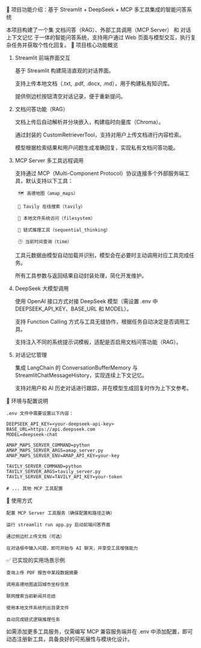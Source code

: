 📘 项目功能介绍：基于 Streamlit + DeepSeek + MCP 多工具集成的智能问答系统

本项目构建了一个集 文档问答（RAG）、外部工具调用（MCP Server） 和 对话上下文记忆 于一体的智能问答系统，支持用户通过 Web 页面与模型交互，执行复杂任务并获取个性化回复。
🎯 项目核心功能概览
1. Streamlit 前端界面交互

    基于 Streamlit 构建简洁直观的对话界面。

    支持上传本地文档（.txt, .pdf, .docx, .md），用于构建私有知识库。

    提供侧边栏按钮清空对话记录，便于重新提问。

2. 文档问答功能（RAG）

    文档上传后自动解析并分块嵌入，构建临时向量库（Chroma）。

    通过封装的 CustomRetrieverTool，支持对用户上传文档进行内容检索。

    模型根据检索结果和用户问题生成准确回复，实现私有文档问答功能。

3. MCP Server 多工具远程调用

    支持通过 MCP（Multi-Component Protocol）协议连接多个外部服务端工具，默认支持以下工具：

        🗺️ 高德地图（amap_maps）

        🔎 Tavily 在线搜索（tavily）

        📁 本地文件系统访问（filesystem）

        🧠 链式推理工具（sequential_thinking）

        🕒 当前时间查询（time）

    工具元数据由模型自动加载并识别，模型会在必要时主动调用对应工具完成任务。

    所有工具参数与返回结果自动封装处理，简化开发维护。

4. DeepSeek 大模型调用

    使用 OpenAI 接口方式对接 DeepSeek 模型（需设置 .env 中 DEEPSEEK_API_KEY、BASE_URL 和 MODEL）。

    支持 Function Calling 方式与工具无缝协作，根据任务自动决定是否调用工具。

    支持注入不同的系统提示词模板，适配是否启用文档问答功能（RAG）。

5. 对话记忆管理

    集成 LangChain 的 ConversationBufferMemory 与 StreamlitChatMessageHistory，实现连续上下文记忆。

    支持对用户和 AI 历史对话进行跟踪，并在模型生成回复时作为上下文参考。


🧩 环境与配置说明

    .env 文件中需要设置以下内容：

    DEEPSEEK_API_KEY=<your-deepseek-api-key>
    BASE_URL=https://api.deepseek.com
    MODEL=deepseek-chat

    AMAP_MAPS_SERVER_COMMAND=python
    AMAP_MAPS_SERVER_ARGS=amap_server.py
    AMAP_MAPS_SERVER_ENV=AMAP_API_KEY=your-key

    TAVILY_SERVER_COMMAND=python
    TAVILY_SERVER_ARGS=tavily_server.py
    TAVILY_SERVER_ENV=TAVILY_API_KEY=your-token

    # ... 其他 MCP 工具配置

📎 使用方式

    配置 MCP Server 工具服务（确保配置和路径正确）

    运行 streamlit run app.py 启动前端问答界面

    通过侧边栏上传文档（可选）

    在对话框中输入问题，即可开始与 AI 聊天，并享受工具增强能力

✅ 已实现的实用场景示例

    查询上传 PDF 报告中某段数据摘要

    调用高德地图返回城市坐标信息

    联网搜索当前新闻并总结

    使用本地文件系统列出目录文件

    自动完成链式逻辑推理任务

如需添加更多工具服务，仅需编写 MCP 兼容服务端并在 .env 中添加配置，即可动态注册新工具，具备良好的可拓展性与模块化设计。

